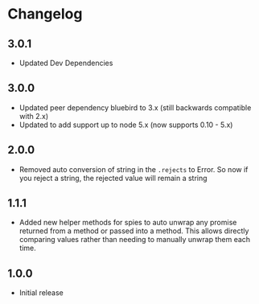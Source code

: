 # Changelog

3.0.1
---
- Updated Dev Dependencies

3.0.0
---
- Updated peer dependency bluebird to 3.x (still backwards compatible with 2.x)
- Updated to add support up to node 5.x (now supports 0.10 - 5.x)

2.0.0
---
- Removed auto conversion of string in the `.rejects` to Error. So now if you reject a string, the rejected value will remain a string

1.1.1
---
- Added new helper methods for spies to auto unwrap any promise returned from a method or passed into a method. This allows directly comparing values rather than needing to manually unwrap them each time.

1.0.0
---
- Initial release
